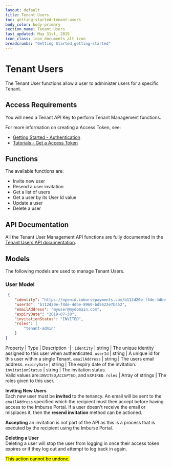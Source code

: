 ```yaml
---
layout: default
title: Tenant Users
toc: getting-started-tenant-users
body_color: body-primary
section_name: Tenant Users
last_updated: May 31st, 2019
icon_class: icon_documents_alt icon
breadcrumbs: "Getting Started,getting-started"
---
```

# Tenant Users
The Tenant User functions allow a user to administer users for a specific Tenant.

## Access Requirements
You will need a Tenant API Key to perform Tenant Management functions.

For more information on creating a Access Token, see:

- [Getting Started - Authentication](/pages/getting-started/authentication)
- [Tutorials - Get a Access Token](/pages/tutorials/get-access-token/)

## Functions
The available functions are:

- Invite new user
- Resend a user invitation
- Get a list of users
- Get a user by its User Id value
- Update a user
- Delete a user

## API Documentation
All the Tenant User Management API functions are fully documented in the [Tenant Users API documentation](https://api-docs.imbursepayments.com/#f38f11f6-cdfc-4f42-ad95-aacc0f204543).

## Models
The following models are used to manage Tenant Users.

### User Model
```json
 {
	"identity": "https://openid.imbursepayments.com/b112d20e-f4de-4dbe-8960-bd5622e7b452",
	"userId": "b112d20e-f4de-4dbe-8960-bd5622e7b452",
	"emailAddress": "myuser@mydomain.com",
	"expiryDate": "2019-07-30",
	"invitationStatus": "INVITED",
	"roles": [
		"tenant-admin"
	]
}
```

Property | Type | Description
-|-
`identity` | string | The unique identity assigned to this user when authenticated.
`userId` | string | A unique id for this user within a single Tenant.
`emailAddress` | string | The users email address.
`expiryDate` | string | The expiry date of the invitation.
`invitationStatus` | string | The invitation status.<br/>Valid values are:`INVITED`,`ACCEPTED`, and `EXPIRED`.
`roles` | Array of strings | The roles given to this user.


**Inviting New Users**<br/>
Each new user must be **invited** to the tenancy. An email will be sent to the `emailAddress` specified which the recipient must then accept before having access to the Imburse Portal. If a user doesn't receive the email or misplaces it, then the **resend invitation** method can be actioned.

**Accepting** an invitation is not part of the API as this is a process that is executed by the recipient using the Imburse Portal.

**Deleting a User**<br/>
Deleting a user will stop the user from logging in once their access token expires or if they log out and attempt to log back in again.

<mark>This action cannot be undone.</mark>